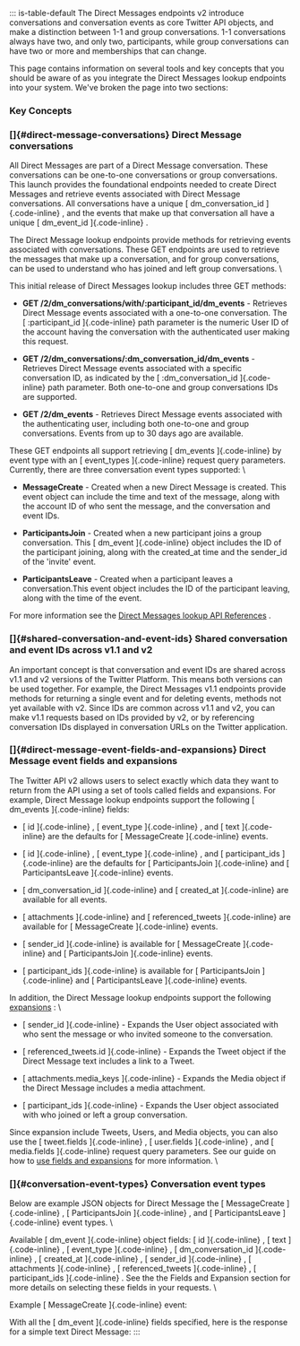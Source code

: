 ::: is-table-default
The Direct Messages endpoints v2 introduce conversations and
conversation events as core Twitter API objects, and make a distinction
between 1-1 and group conversations. 1-1 conversations always have two,
and only two, participants, while group conversations can have two or
more and memberships that can change.

This page contains information on several tools and key concepts that
you should be aware of as you integrate the Direct Messages lookup
endpoints into your system. We've broken the page into two sections:

### Key Concepts

### []{#direct-message-conversations} Direct Message conversations

All Direct Messages are part of a Direct Message conversation. These
conversations can be one-to-one conversations or group conversations.
This launch provides the foundational endpoints needed to create Direct
Messages and retrieve events associated with Direct Message
conversations. All conversations have a unique [ dm_conversation_id
]{.code-inline} , and the events that make up that conversation all have
a unique [ dm_event_id ]{.code-inline} .

The Direct Message lookup endpoints provide methods for retrieving
events associated with conversations. These GET endpoints are used to
retrieve the messages that make up a conversation, and for group
conversations, can be used to understand who has joined and left group
conversations. \

This initial release of Direct Messages lookup includes three GET
methods:

-   **GET /2/dm_conversations/with/:participant_id/dm_events** -
    Retrieves Direct Message events associated with a one-to-one
    conversation. The [ :participant_id ]{.code-inline} path parameter
    is the numeric User ID of the account having the conversation with
    the authenticated user making this request.

-   **GET /2/dm_conversations/:dm_conversation_id/dm_events** -
    Retrieves Direct Message events associated with a specific
    conversation ID, as indicated by the [ :dm_conversation_id
    ]{.code-inline} path parameter. Both one-to-one and group
    conversations IDs are supported.

-   **GET /2/dm_events** - Retrieves Direct Message events associated
    with the authenticating user, including both one-to-one and group
    conversations. Events from up to 30 days ago are available.

These GET endpoints all support retrieving [ dm_events ]{.code-inline}
by event type with an [ event_types ]{.code-inline} request query
parameters. Currently, there are three conversation event types
supported: \

-   **MessageCreate** - Created when a new Direct Message is created.
    This event object can include the time and text of the message,
    along with the account ID of who sent the message, and the
    conversation and event IDs.

-   **ParticipantsJoin** - Created when a new participant joins a group
    conversation. This [ dm_event ]{.code-inline} object includes the ID
    of the participant joining, along with the created_at time and the
    sender_id of the \'invite\' event.

-   **ParticipantsLeave** - Created when a participant leaves a
    conversation.This event object includes the ID of the participant
    leaving, along with the time of the event.

For more information see the [Direct Messages lookup API
References](/en/docs/twitter-api/direct-messages/lookup/api-reference) .

### []{#shared-conversation-and-event-ids} Shared conversation and event IDs across v1.1 and v2

An important concept is that conversation and event IDs are shared
across v1.1 and v2 versions of the Twitter Platform. This means both
versions can be used together. For example, the Direct Messages v1.1
endpoints provide methods for returning a single event and for deleting
events, methods not yet available with v2. Since IDs are common across
v1.1 and v2, you can make v1.1 requests based on IDs provided by v2, or
by referencing conversation IDs displayed in conversation URLs on the
Twitter application.

### []{#direct-message-event-fields-and-expansions} Direct Message event fields and expansions

The Twitter API v2 allows users to select exactly which data they want
to return from the API using a set of tools called fields and
expansions. For example, Direct Message lookup endpoints support the
following [ dm_events ]{.code-inline} fields:

-   [ id ]{.code-inline} , [ event_type ]{.code-inline} , and [ text
    ]{.code-inline} are the defaults for [ MessageCreate ]{.code-inline}
    events.

-   [ id ]{.code-inline} , [ event_type ]{.code-inline} , and [
    participant_ids ]{.code-inline} are the defaults for [
    ParticipantsJoin ]{.code-inline} and [ ParticipantsLeave
    ]{.code-inline} events.

-   [ dm_conversation_id ]{.code-inline} and [ created_at
    ]{.code-inline} are available for all events.

-   [ attachments ]{.code-inline} and [ referenced_tweets
    ]{.code-inline} are available for [ MessageCreate ]{.code-inline}
    events.

-   [ sender_id ]{.code-inline} is available for [ MessageCreate
    ]{.code-inline} and [ ParticipantsJoin ]{.code-inline} events.

-   [ participant_ids ]{.code-inline} is available for [
    ParticipantsJoin ]{.code-inline} and [ ParticipantsLeave
    ]{.code-inline} events.

In addition, the Direct Message lookup endpoints support the following
[expansions](/en/docs/twitter-api/expansions) : \

-   [ sender_id ]{.code-inline} - Expands the User object associated
    with who sent the message or who invited someone to the
    conversation.

-   [ referenced_tweets.id ]{.code-inline} - Expands the Tweet object if
    the Direct Message text includes a link to a Tweet.

-   [ attachments.media_keys ]{.code-inline} - Expands the Media object
    if the Direct Message includes a media attachment.

-   [ participant_ids ]{.code-inline} - Expands the User object
    associated with who joined or left a group conversation.

Since expansion include Tweets, Users, and Media objects, you can also
use the [ tweet.fields ]{.code-inline} , [ user.fields ]{.code-inline} ,
and [ media.fields ]{.code-inline} request query parameters. See our
guide on how to [use fields and
expansions](/en/docs/twitter-api/data-dictionary/using-fields-and-expansions)
for more information. \

### []{#conversation-event-types} Conversation event types

Below are example JSON objects for Direct Message the [ MessageCreate
]{.code-inline} , [ ParticipantsJoin ]{.code-inline} , and [
ParticipantsLeave ]{.code-inline} event types. \

Available [ dm_event ]{.code-inline} object fields: [ id ]{.code-inline}
, [ text ]{.code-inline} , [ event_type ]{.code-inline} , [
dm_conversation_id ]{.code-inline} , [ created_at ]{.code-inline} , [
sender_id ]{.code-inline} , [ attachments ]{.code-inline} , [
referenced_tweets ]{.code-inline} , [ participant_ids ]{.code-inline} .
See the the Fields and Expansion section for more details on selecting
these fields in your requests. \

Example [ MessageCreate ]{.code-inline} event:

With all the [ dm_event ]{.code-inline} fields specified, here is the
response for a simple text Direct Message:
:::
